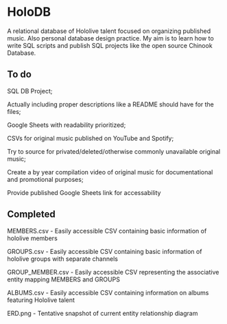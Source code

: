 # HoloDB
A relational database of Hololive talent focused on organizing published music. Also personal database design practice. My aim is to learn how to write SQL scripts and publish SQL projects like the open source Chinook Database.

## To do
SQL DB Project;

Actually including proper descriptions like a README should have for the files;

Google Sheets with readability prioritized;

CSVs for original music published on YouTube and Spotify;

Try to source for privated/deleted/otherwise commonly unavailable original music;

Create a by year compilation video of original music for documentational and promotional purposes;

Provide published Google Sheets link for accessability

## Completed
MEMBERS.csv - Easily accessible CSV containing basic information of hololive members

GROUPS.csv - Easily accessible CSV containing basic information of hololive groups with separate channels

GROUP_MEMBER.csv - Easily accessible CSV representing the associative entity mapping MEMBERS and GROUPS

ALBUMS.csv - Easily accessible CSV containing information on albums featuring Hololive talent

ERD.png - Tentative snapshot of current entity relationship diagram

